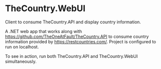 # TheCountry.WebUI
Client to consume TheCountry.API and display country information.

A .NET web app that works along with https://github.com/TheOneAtFault/TheCountry.API to consume country information provided by https://restcountries.com/.
Project is configured to run on localhost.

To see in action, run both TheCountry.API and TheCountry.WebUI simultaneously.
